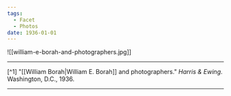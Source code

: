 ```yaml
---
tags:
  - Facet
  - Photos
date: 1936-01-01
---
```

![[william-e-borah-and-photographers.jpg]]

---

[^1] "[[William Borah|William E. Borah]] and photographers." *Harris & Ewing*. Washington, D.C., 1936.

---